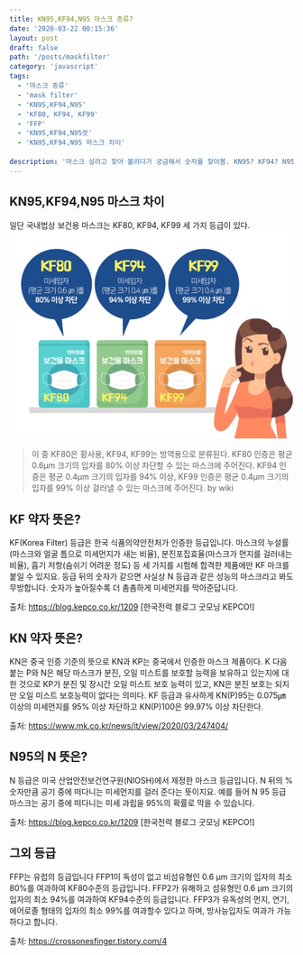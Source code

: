 ```yaml
---
title: KN95,KF94,N95 마스크 종류?
date: '2020-03-22 00:15:36'
layout: post
draft: false
path: '/posts/maskfilter'
category: 'javascript'
tags:
  - '마스크 종류'
  - 'mask filter'
  - 'KN95,KF94,N95'
  - 'KF80, KF94, KF99'
  - 'FFP'
  - 'KN95,KF94,N95뜻'
  - 'KN95,KF94,N95 마스크 차이'

description: '마스크 살려고 찾아 볼려다가 궁금해서 숫자를 찾아봄. KN95? KF94? N95 뜻. 국내에는 KF80, KF94, KF99 세가지 등급이 있다. KN95,KF94,N95 마스크 차이에 대해 알아볼려고 한다.'
---
```


## KN95,KF94,N95 마스크 차이

일단 국내법상 보건용 마스크는 KF80, KF94, KF99 세 가지 등급이 있다.
![마스크종류(kf80,kf94,kf99)](./마스크종류_kf80_kf94_kf99.jpg)

> 이 중 KF80은 황사용, KF94, KF99는 방역용으로 분류된다. KF80 인증은 평균 0.6μm 크기의 입자를 80% 이상 차단할 수 있는 마스크에 주어진다. KF94 인증은 평균 0.4μm 크기의 입자를 94% 이상, KF99 인증은 평균 0.4μm 크기의 입자를 99% 이상 걸러낼 수 있는 마스크에 주어진다. by wiki

## KF 약자 뜻은?

KF(Korea Filter) 등급은 한국 식품의약안전처가 인증한 등급입니다. 마스크의 누설률(마스크와 얼굴 틈으로 미세먼지가 새는 비율), 분진포집효율(마스크가 먼지를 걸러내는 비율), 흡기 저항(숨쉬기 어려운 정도) 등 세 가지를 시험해 합격한 제품에만 KF 마크를 붙일 수 있지요. 등급 뒤의 숫자가 같으면 사실상 N 등급과 같은 성능의 마스크라고 봐도 무방합니다. 숫자가 높아질수록 더 촘촘하게 미세먼지를 막아준답니다.

출처: https://blog.kepco.co.kr/1209 [한국전력 블로그 굿모닝 KEPCO!]

## KN 약자 뜻은?

KN은 중국 인증 기준의 뜻으로
KN과 KP는 중국에서 인증한 마스크 제품이다. K 다음 붙는 P와 N은 해당 마스크가 분진, 오일 미스트를 보호할 능력을 보유하고 있는지에 대한 것으로 KP가 분진 및 장시간 오일 미스트 보호 능력이 있고, KN은 분진 보호는 되지만 오일 미스트 보호능력이 없다는 의미다. KF 등급과 유사하게 KN(P)95는 0.075㎛ 이상의 미세먼지를 95% 이상 차단하고 KN(P)100은 99.97% 이상 차단한다.

출처: https://www.mk.co.kr/news/it/view/2020/03/247404/

## N95의 N 뜻은?

N 등급은 미국 산업안전보건연구원(NIOSH)에서 제정한 마스크 등급입니다. N 뒤의 % 숫자만큼 공기 중에 떠다니는 미세먼지를 걸러 준다는 뜻이지요. 예를 들어 N 95 등급 마스크는 공기 중에 떠다니는 미세 과립을 95%의 확률로 막을 수 있습니다.

출처: https://blog.kepco.co.kr/1209 [한국전력 블로그 굿모닝 KEPCO!]

## 그외 등급

FFP는 유럽의 등급입니다
FFP1이 독성이 없고 비섬유형인 0.6 μm 크기의 입자의 최소 80%를 여과하여 KF80수준의 등급입니다.
FFP2가 유해하고 섬유형인 0.6 μm 크기의 입자의 최소 94%를 여과하여 KF94수준의 등급입니다.
FFP3가 유독성의 먼지, 연기, 에어로졸 형태의 입자의 최소 99%를 여과할수 있다고 하며, 방사능입자도 여과가 가능하다고 합니다.

출처: https://crossonesfinger.tistory.com/4

